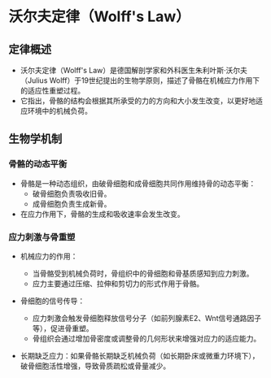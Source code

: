 # 沃尔夫定律（Wolff's Law）

## 定律概述

- 沃尔夫定律（Wolff's Law）是德国解剖学家和外科医生朱利叶斯·沃尔夫（Julius Wolff）于19世纪提出的生物学原则，描述了骨骼在机械应力作用下的适应性重塑过程。
- 它指出，骨骼的结构会根据其所承受的力的方向和大小发生改变，以更好地适应环境中的机械负荷。

## 生物学机制

### 骨骼的动态平衡

- 骨骼是一种动态组织，由破骨细胞和成骨细胞共同作用维持骨的动态平衡：
  - 破骨细胞负责吸收旧骨。
  - 成骨细胞负责生成新骨。
- 在应力作用下，骨骼的生成和吸收速率会发生改变。

### 应力刺激与骨重塑

- 机械应力的作用：
  - 当骨骼受到机械负荷时，骨组织中的骨细胞和骨基质感知到应力刺激。
  - 应力主要通过压缩、拉伸和剪切力的形式作用于骨骼。

- 骨细胞的信号传导：
  - 应力刺激会触发骨细胞释放信号分子（如前列腺素E2、Wnt信号通路因子等），促进骨重塑。
  - 骨组织会通过增加骨密度或调整骨的几何形状来增强对应力的适应能力。

- 长期缺乏应力：如果骨骼长期缺乏机械负荷（如长期卧床或微重力环境下），破骨细胞活性增强，导致骨质疏松或骨量减少。
